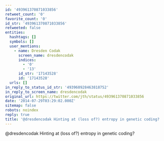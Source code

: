```yaml
---
id: '493961370871033856'
retweet_count: '0'
favorite_count: '0'
id_str: '493961370871033856'
retweeted: false
entities:
  hashtags: []
  symbols: []
  user_mentions:
    - name: Dresden Codak
      screen_name: dresdencodak
      indices:
        - '0'
        - '13'
      id_str: '17143528'
      id: '17143528'
  urls: []
in_reply_to_status_id_str: '493960928463818752'
in_reply_to_screen_name: dresdencodak
original_url: https://twitter.com/jth/status/493961370871033856
date: '2014-07-29T03:29:02.000Z'
sitemap: false
robots: noindex
reply: true
title: '@dresdencodak Hinting at (loss of?) entropy in genetic coding?'
---
```


@dresdencodak Hinting at (loss of?) entropy in genetic coding?